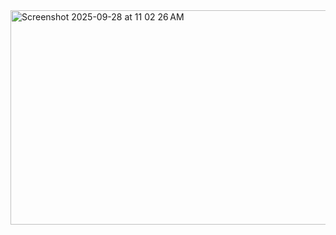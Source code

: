 <img width="1435" height="343" alt="Screenshot 2025-09-28 at 11 02 26 AM" src="https://github.com/user-attachments/assets/f05facb9-a5c1-4e43-899a-0676a06ecb7f" />

